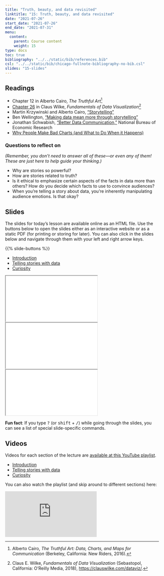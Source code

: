 ```yaml
---
title: "Truth, beauty, and data revisited"
linktitle: "15: Truth, beauty, and data revisited"
date: "2021-07-26"
start_date: "2021-07-26"
end_date: "2021-07-31"
menu:
  content:
    parent: Course content
    weight: 15
type: docs
toc: true
bibliography: "../../static/bib/references.bib"
csl: "../../static/bib/chicago-fullnote-bibliography-no-bib.csl"
slides: "15-slides"
---
```


## Readings

-   <i class="fas fa-book"></i> Chapter 12 in Alberto Cairo, *The Truthful Art*[^1]
-   <i class="fas fa-book"></i> [Chapter 26](https://clauswilke.com/dataviz/telling-a-story.html) in Claus Wilke, *Fundamentals of Data Visualization*[^2]
-   <i class="fas fa-file-pdf"></i> Martin Krzywinski and Alberto Cairo, [“Storytelling”](https://www.nature.com/articles/nmeth.2571.pdf)
-   <i class="fab fa-youtube"></i> Ben Wellington, [“Making data mean more through storytelling”](https://www.youtube.com/watch?v=6xsvGYIxJok)
-   <i class="fab fa-vimeo"></i> Jonathan Schwabish, [“Better Data Communication,”](https://vimeo.com/230757062) National Bureau of Economic Research
-   <i class="fas fa-external-link-square-alt"></i> [Why People Make Bad Charts (and What to Do When it Happens)](https://flowingdata.com/2018/06/28/why-people-make-bad-charts-and-what-to-do-when-it-happens/)

### Questions to reflect on

*(Remember, you don’t need to answer all of these—or even any of them! These are just here to help guide your thinking.)*

-   Why are stories so powerful?
-   How are stories related to truth?
-   Is it ethical to emphasize certain aspects of the facts in data more than others? How do you decide which facts to use to convince audiences?
-   When you’re telling a story about data, you’re inherently manipulating audience emotions. Is that okay?

## Slides

The slides for today’s lesson are available online as an HTML file. Use the buttons below to open the slides either as an interactive website or as a static PDF (for printing or storing for later). You can also click in the slides below and navigate through them with your left and right arrow keys.

{{% slide-buttons %}}

<ul class="nav nav-tabs" id="slide-tabs" role="tablist">
<li class="nav-item">
<a class="nav-link active" id="introduction-tab" data-toggle="tab" href="#introduction" role="tab" aria-controls="introduction" aria-selected="true">Introduction</a>
</li>
<li class="nav-item">
<a class="nav-link" id="telling-stories-with-data-tab" data-toggle="tab" href="#telling-stories-with-data" role="tab" aria-controls="telling-stories-with-data" aria-selected="false">Telling stories with data</a>
</li>
<li class="nav-item">
<a class="nav-link" id="curiosity-tab" data-toggle="tab" href="#curiosity" role="tab" aria-controls="curiosity" aria-selected="false">Curiosity</a>
</li>
</ul>

<div id="slide-tabs" class="tab-content">

<div id="introduction" class="tab-pane fade show active" role="tabpanel" aria-labelledby="introduction-tab">

<div class="embed-responsive embed-responsive-16by9">

<iframe class="embed-responsive-item" src="/slides/15-slides.html#1">
</iframe>

</div>

</div>

<div id="telling-stories-with-data" class="tab-pane fade" role="tabpanel" aria-labelledby="telling-stories-with-data-tab">

<div class="embed-responsive embed-responsive-16by9">

<iframe class="embed-responsive-item" src="/slides/15-slides.html#telling-stories">
</iframe>

</div>

</div>

<div id="curiosity" class="tab-pane fade" role="tabpanel" aria-labelledby="curiosity-tab">

<div class="embed-responsive embed-responsive-16by9">

<iframe class="embed-responsive-item" src="/slides/15-slides.html#curiosity">
</iframe>

</div>

</div>

</div>

<div class="fyi">

**Fun fact**: If you type <kbd>?</kbd> (or <kbd>shift</kbd> + <kbd>/</kbd>) while going through the slides, you can see a list of special slide-specific commands.

</div>

## Videos

Videos for each section of the lecture are [available at this YouTube playlist](https://www.youtube.com/playlist?list=PLS6tnpTr39sFYqZMtanRbtB1dKRBN2Rzt).

-   [Introduction](https://www.youtube.com/watch?v=TDP_G1RiUmQ&list=PLS6tnpTr39sFYqZMtanRbtB1dKRBN2Rzt)
-   [Telling stories with data](https://www.youtube.com/watch?v=UyVJlbZjwhY&list=PLS6tnpTr39sFYqZMtanRbtB1dKRBN2Rzt)
-   [Curiosity](https://www.youtube.com/watch?v=KHfF8zdxWzM&list=PLS6tnpTr39sFYqZMtanRbtB1dKRBN2Rzt)

You can also watch the playlist (and skip around to different sections) here:

<div class="embed-responsive embed-responsive-16by9">

<iframe class="embed-responsive-item" src="https://www.youtube.com/embed/playlist?list=PLS6tnpTr39sFYqZMtanRbtB1dKRBN2Rzt" frameborder="0" allow="accelerometer; autoplay; encrypted-media; gyroscope; picture-in-picture" allowfullscreen>
</iframe>

</div>

[^1]: Alberto Cairo, *The Truthful Art: Data, Charts, and Maps for Communication* (Berkeley, California: New Riders, 2016).

[^2]: Claus E. Wilke, *Fundamentals of Data Visualization* (Sebastopol, California: O’Reilly Media, 2018), <https://clauswilke.com/dataviz/>.
